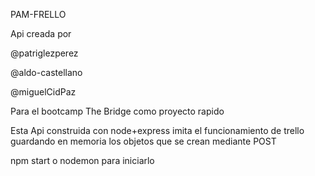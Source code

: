 PAM-FRELLO

Api creada por

@patriglezperez

@aldo-castellano

@miguelCidPaz

Para el bootcamp The Bridge como proyecto rapido


Esta Api construida con node+express imita el funcionamiento de 
trello guardando en memoria los objetos que se crean mediante POST

npm start o nodemon para iniciarlo
